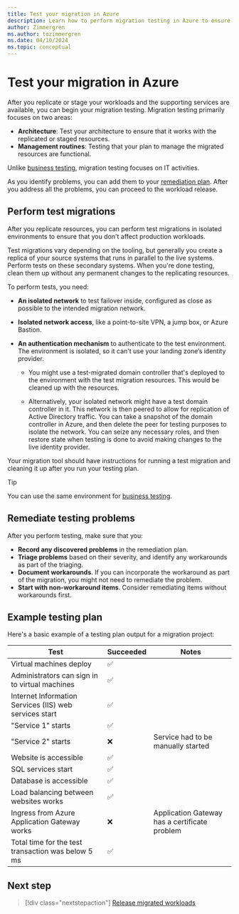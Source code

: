 ```yaml
---
title: Test your migration in Azure
description: Learn how to perform migration testing in Azure to ensure that your architecture works with the replicated or staged resources.
author: Zimmergren
ms.author: tozimmergren
ms.date: 04/10/2024
ms.topic: conceptual
---
```


# Test your migration in Azure

After you replicate or stage your workloads and the supporting services are available, you can begin your migration testing. Migration testing primarily focuses on two areas:

- **Architecture**: Test your architecture to ensure that it works with the replicated or staged resources.
- **Management routines**: Testing that your plan to manage the migrated resources are functional.

Unlike [business testing](../release/business-test.md), migration testing focuses on IT activities.

As you identify problems, you can add them to your [remediation plan](../deploy/remediate.md). After you address all the problems, you can proceed to the workload release.

## Perform test migrations

After you replicate resources, you can perform test migrations in isolated environments to ensure that you don't affect production workloads.

Test migrations vary depending on the tooling, but generally you create a replica of your source systems that runs in parallel to the live systems. Perform tests on these secondary systems. When you're done testing, clean them up without any permanent changes to the replicating resources.

To perform tests, you need:

- **An isolated network** to test failover inside, configured as close as possible to the intended migration network.

- **Isolated network access**, like a point-to-site VPN, a jump box, or Azure Bastion.
- **An authentication mechanism** to authenticate to the test environment. The environment is isolated, so it can't use your landing zone’s identity provider.
  - You might use a test-migrated domain controller that's deployed to the environment with the test migration resources. This would be cleaned up with the resources.
  
  - Alternatively, your isolated network might have a test domain controller in it. This network is then peered to allow for replication of Active Directory traffic. You can take a snapshot of the domain controller in Azure, and then delete the peer for testing purposes to isolate the network. You can seize any necessary roles, and then restore state when testing is done to avoid making changes to the live identity provider.

Your migration tool should have instructions for running a test migration and cleaning it up after you run your testing plan.

> [!TIP]
> You can use the same environment for [business testing](../release/business-test.md).

## Remediate testing problems

After you perform testing, make sure that you:

- **Record any discovered problems** in the remediation plan.
- **Triage problems** based on their severity, and identify any workarounds as part of the triaging.
- **Document workarounds**. If you can incorporate the workaround as part of the migration, you might not need to remediate the problem.
- **Start with non-workaround items**. Consider remediating items without workarounds first.

## Example testing plan

Here's a basic example of a testing plan output for a migration project:

|Test|Succeeded|Notes|
|---|---|---|
|Virtual machines deploy|&#x2705;||
|Administrators can sign in to virtual machines|&#x2705;||
|Internet Information Services (IIS) web services start|&#x2705;||
|"Service 1" starts|&#x2705;||
|"Service 2" starts|&#x274C;|Service had to be manually started|
|Website is accessible|&#x2705;||
|SQL services start|&#x2705;||
|Database is accessible|&#x2705;||
|Load balancing between websites works|&#x2705;||
|Ingress from Azure Application Gateway works|&#x274C;|Application Gateway has a certificate problem|
|Total time for the test transaction was below 5 ms|&#x2705;||

## Next step

> [!div class="nextstepaction"]
> [Release migrated workloads](../release/index.md)
